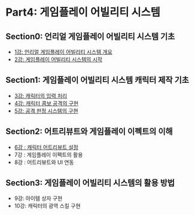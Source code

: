 # Part4: 게임플레이 어빌리티 시스템

## Section0: 언리얼 게임플레이 어빌리티 시스템 기초

- [1강: 언리얼 게임플레이 어빌리티 시스템 개요](./Lecture1.md)
- [2강: 게임플레이 어빌리티 시스템의 시작](./Lecture2.md)

## Section1: 게임플레이 어빌리티 시스템 캐릭터 제작 기초

- [3강: 캐릭터의 입력 처리](./Lecture3.md)
- [4강: 캐릭터 콤보 공격의 구현](./Lecture4.md)
- [5강: 공격 판정 시스템의 구현](./Lecture5.md)

## Section2: 어트리뷰트와 게임플레이 이펙트의 이해

- [6강 : 캐릭터 어트리뷰트 설정](./Lecture6.md)
- 7강 : 게임플레이 이펙트의 활용
- 8강 : 어트리뷰트와 UI 연동

## Section3: 게임플레이 어빌리티 시스템의 활용 방법

- 9강: 아이템 상자 구현
- 10강: 캐릭터의 광역 스킬 구현